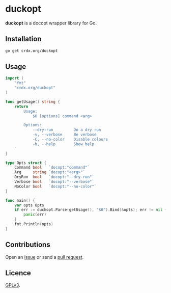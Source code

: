 # duckopt

**duckopt** is a docopt wrapper library for Go.

## Installation

```sh
go get crdx.org/duckopt
```

## Usage

```go
import (
    "fmt"
    "crdx.org/duckopt"
)

func getUsage() string {
    return `
        Usage:
            $0 [options] command <arg>

        Options:
            --dry-run         Do a dry run
            -v, --verbose     Be verbose
            -C, --no-color    Disable colours
            -h, --help        Show help
    `
}

type Opts struct {
    Command bool   `docopt:"command"`
    Arg     string `docopt:"<arg>"`
    DryRun  bool   `docopt:"--dry-run"`
    Verbose bool   `docopt:"--verbose"`
    NoColor bool   `docopt:"--no-color"`
}

func main() {
    var opts Opts
    if err := duckopt.Parse(getUsage(), "$0").Bind(&opts); err != nil {
        panic(err)
    }
    fmt.Println(opts)
}
```

## Contributions

Open an [issue](https://github.com/crdx/duckopt/issues) or send a [pull request](https://github.com/crdx/duckopt/pulls).

## Licence

[GPLv3](LICENCE).
